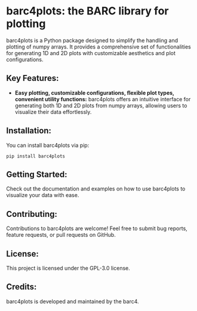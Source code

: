 # barc4plots: the **BARC** library for plotting

barc4plots is a Python package designed to simplify the handling and plotting of numpy arrays. 
It provides a comprehensive set of functionalities for generating 1D and 2D plots with customizable aesthetics and plot configurations.

## Key Features:

- **Easy plotting, customizable configurations, flexible plot types, convenient utility functions:** barc4plots offers an intuitive interface for generating both 1D and 2D plots from numpy arrays, allowing users to visualize their data effortlessly.

## Installation:

You can install barc4plots via pip:

```
pip install barc4plots
```

## Getting Started:

Check out the documentation and examples on how to use barc4plots to visualize your data with ease.

## Contributing:

Contributions to barc4plots are welcome! Feel free to submit bug reports, feature requests, or pull requests on GitHub.

## License:

This project is licensed under the GPL-3.0 license.

## Credits:

barc4plots is developed and maintained by the barc4.